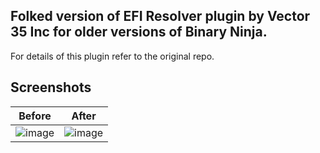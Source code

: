 ## Folked version of **EFI Resolver** plugin by **Vector 35 Inc** for older versions of Binary Ninja.

For details of this plugin refer to the original repo.

## Screenshots

|Before|After|
|---|---|
|![image](https://github.com/qhuyduong/efi-resolver/assets/16358771/4aaa1a0c-21d1-4163-8991-a5a75b70120e)|![image](https://github.com/qhuyduong/efi-resolver/assets/16358771/a46f085f-b3cb-4275-a874-181075076b10)|

